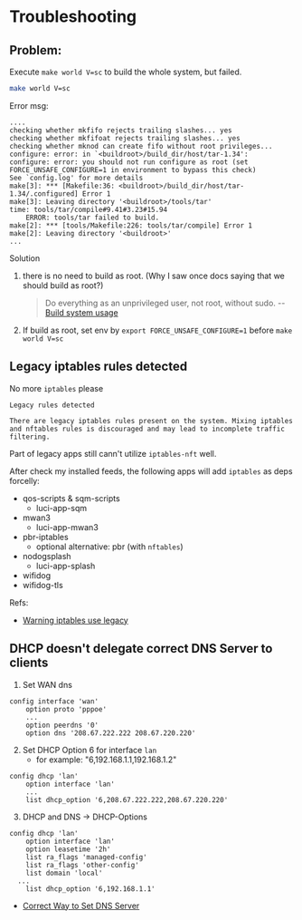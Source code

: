 # Troubleshooting

## Problem:

Execute `make world V=sc` to build the whole system, but failed.

```sh
make world V=sc
```

Error msg:

```plain
....
checking whether mkfifo rejects trailing slashes... yes
checking whether mkfifoat rejects trailing slashes... yes
checking whether mknod can create fifo without root privileges... configure: error: in `<buildroot>/build_dir/host/tar-1.34':
configure: error: you should not run configure as root (set FORCE_UNSAFE_CONFIGURE=1 in environment to bypass this check)
See `config.log' for more details
make[3]: *** [Makefile:36: <buildroot>/build_dir/host/tar-1.34/.configured] Error 1
make[3]: Leaving directory '<buildroot>/tools/tar'
time: tools/tar/compile#9.41#3.23#15.94
    ERROR: tools/tar failed to build.
make[2]: *** [tools/Makefile:226: tools/tar/compile] Error 1
make[2]: Leaving directory '<buildroot>'
...
```

Solution

1. there is no need to build as root. (Why I saw once docs saying that we should
   build as root?)
   > Do everything as an unprivileged user, not root, without sudo. --
   > [Build system usage](https://openwrt.org/docs/guide-developer/toolchain/use-buildsystem)
2. If build as root, set env by `export FORCE_UNSAFE_CONFIGURE=1` before
   `make world V=sc`

## Legacy iptables rules detected

No more `iptables` please

```
Legacy rules detected

There are legacy iptables rules present on the system. Mixing iptables and nftables rules is discouraged and may lead to incomplete traffic filtering.
```

Part of legacy apps still cann't utilize `iptables-nft` well.

After check my installed feeds, the following apps will add `iptables` as deps
forcelly:

- qos-scripts & sqm-scripts
  - luci-app-sqm
- mwan3
  - luci-app-mwan3
- pbr-iptables
  - optional alternative: pbr (with `nftables`)
- nodogsplash
  - luci-app-splash
- wifidog
- wifidog-tls

Refs:

- [Warning iptables use legacy](https://forum.openwrt.org/t/warning-iptables-use-legacy/127752)

## DHCP doesn't delegate correct DNS Server to clients

1. Set WAN dns

```
config interface 'wan'
	option proto 'pppoe'
	...
	option peerdns '0'
	option dns '208.67.222.222 208.67.220.220'
```

2. Set DHCP Option 6 for interface `lan`
   - for example: "6,192.168.1.1,192.168.1.2"

```
config dhcp 'lan'
	option interface 'lan'
	...
	list dhcp_option '6,208.67.222.222,208.67.220.220'
```

3. DHCP and DNS -> DHCP-Options

```
config dhcp 'lan'
	option interface 'lan'
	option leasetime '2h'
	list ra_flags 'managed-config'
	list ra_flags 'other-config'
	list domain 'local'
  ...
	list dhcp_option '6,192.168.1.1'
```

- [Correct Way to Set DNS Server](https://forum.openwrt.org/t/correct-way-to-set-dns-server/34019)
